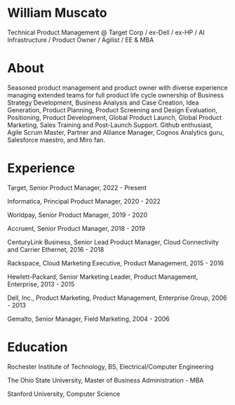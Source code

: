 # William Muscato
Technical Product Management @ Target Corp / ex-Dell / ex-HP / AI Infrastructure / Product Owner / Agilist / EE & MBA

# About
Seasoned product management and product owner with diverse experience managing extended teams for full product life cycle ownership of Business Strategy Development, Business Analysis and Case Creation, Idea Generation, Product Planning, Product Screening and Design Evaluation, Positioning, Product Development, Global Product Launch, Global Product Marketing, Sales Training and Post-Launch Support. Github enthusiast, Agile Scrum Master, Partner and Alliance Manager, Cognos Analytics guru, Salesforce maestro, and Miro fan.

# Experience

Target, 
Senior Product Manager, 
2022 - Present

Informatica, 
Principal Product Manager, 
2020 - 2022

Worldpay, 
Senior Product Manager, 
2019 - 2020

Accruent, 
Senior Product Manager, 
2018 - 2019

CenturyLink Business, 
Senior Lead Product Manager, Cloud Connectivity and Carrier Ethernet, 
2016 - 2018

Rackspace, 
Cloud Marketing Executive, Product Management, 
2015 - 2016

Hewlett-Packard, 
Senior Marketing Leader, Product Management, Enterprise, 
2013 - 2015

Dell, Inc., 
Product Marketing, Product Management, Enterprise Group, 
2006 - 2013

Gemalto, 
Senior Manager, Field Marketing, 
2004 - 2006

# Education

Rochester Institute of Technology, 
BS, Electrical/Computer Engineering

The Ohio State University, 
Master of Business Administration - MBA

Stanford University, 
Computer Science
